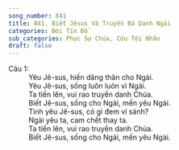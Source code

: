 ```yaml
---
song_number: 841
title: 841. Biết Jêsus Và Truyền Bá Danh Ngài
categories: Đời Tín Đồ
sub_categories: Phục Sự Chúa, Cứu Tội Nhân
draft: false
---
```

<dl><dt>Câu 1:</dt><dd data-verse="1">Yêu Jê-sus, hiến dâng thân cho Ngài. <br/>Yêu Jê-sus, sống luôn luôn vì Ngài. <br/>Ta tiến lên, vui rao truyền danh Chúa. <br/>Biết Jê-sus, sống cho Ngài, mến yêu Ngài. <br/>Tình yêu Jê-sus, có gì đem ví sánh? <br/>Ngài yêu ta, cam chết thay ta. <br/>Ta tiến lên, vui rao truyền danh Chúa. <br/>Biết Jê-sus, sống cho Ngài, mến yêu Ngài. </dd></dl>